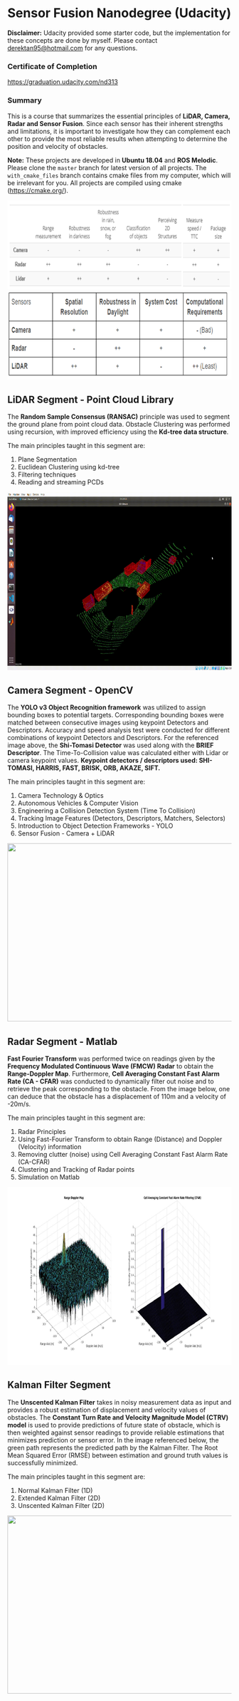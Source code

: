# Sensor Fusion Nanodegree (Udacity)

**Disclaimer:** Udacity provided some starter code, but the implementation for these concepts are done by myself. Please contact derektan95@hotmail.com for any questions. 

### Certificate of Completion<br/>
https://graduation.udacity.com/nd313

### Summary<br/>
This is a course that summarizes the essential principles of **LiDAR, Camera, Radar and Sensor Fusion**. Since each sensor has their inherent strengths and limitations, it is important to investigate how they can complement each other to provide the most reliable results when attempting to determine the position and velocity of obstacles.

**Note:** These projects are developed in **Ubuntu 18.04** and **ROS Melodic**. Please clone the `master` branch for latest version of all projects. The `with_cmake_files` branch contains cmake files from my computer, which will be irrelevant for you. All projects are compiled using cmake (https://cmake.org/).

<img src="media/pros_vs_cons_sensors_v1.png" width="900" height="200" />

<img src="media/pros_vs_cons_sensors_v2.png" width="900" height="200" />

## LiDAR Segment - Point Cloud Library<br/>
The **Random Sample Consensus (RANSAC)** principle was used to segment the ground plane from point cloud data. Obstacle Clustering was performed using recursion, with improved efficiency using the **Kd-tree data structure**.

The main principles taught in this segment are: 
1) Plane Segmentation
2) Euclidean Clustering using kd-tree
3) Filtering techniques
4) Reading and streaming PCDs

<img src="media/obstacle_detect_point_cloud_streaming.gif" width="900" height="400" />

## Camera Segment - OpenCV<br/>
The **YOLO v3 Object Recognition framework** was utilized to assign bounding boxes to potential targets. Corresponding bounding boxes were matched between consecutive images using keypoint Detectors and Descriptors. Accuracy and speed analysis test were conducted for different combinations of keypoint Detectors and Descriptors. For the referenced image above, the **Shi-Tomasi Detector** was used along with the **BRIEF Descriptor**. The Time-To-Collision value was calculated either with Lidar or camera keypoint values. **Keypoint detectors / descriptors used: SHI-TOMASI, HARRIS, FAST, BRISK, ORB, AKAZE, SIFT.** 

The main principles taught in this segment are: 
1) Camera Technology & Optics
2) Autonomous Vehicles & Computer Vision 
3) Engineering a Collision Detection System (Time To Collision)
4) Tracking Image Features (Detectors, Descriptors, Matchers, Selectors)
5) Introduction to Object Detection Frameworks - YOLO
6) Sensor Fusion - Camera + LiDAR

<img src="media/time_to_collision_with_keypt_match_gif.gif" width="1000" height="400" />

## Radar Segment - Matlab<br/>
**Fast Fourier Transform** was performed twice on readings given by the **Frequency Modulated Continuous Wave (FMCW) Radar** to obtain the **Range-Doppler Map**.  Furthermore, **Cell Averaging Constant Fast Alarm Rate (CA - CFAR)** was conducted to dynamically filter out noise and to retrieve the peak corresponding to the obstacle. From the image below, one can deduce that the obstacle has a displacement of 110m and a velocity of -20m/s.

The main principles taught in this segment are: 
1) Radar Principles
2) Using Fast-Fourier Transform to obtain Range (Distance) and Doppler (Velocity) information
3) Removing clutter (noise) using Cell Averaging Constant Fast Alarm Rate (CA-CFAR)
4) Clustering and Tracking of Radar points
5) Simulation on Matlab

<img src="media/range_doppler_map_obstacle_radar.jpg" width="900" height="400" />

## Kalman Filter Segment<br/>
The **Unscented Kalman Filter** takes in noisy measurement data as input and provides a robust estimation of displacement and velocity values of obstacles. The **Constant Turn Rate and Velocity Magnitude Model (CTRV) model** is used to provide predictions of future state of obstacle, which is then weighted against sensor readings to provide reliable estimations that minimizes prediction or sensor error. In the image referenced below, the green path represents the predicted path by the Kalman Filter. The Root Mean Squared Error (RMSE) between estimation and ground truth values is successfully minimized.

The main principles taught in this segment are: 
1) Normal Kalman Filter (1D)
2) Extended Kalman Filter (2D)
3) Unscented Kalman Filter (2D)

<img src="media/unscented_kalman_filter_simulation.gif" width="1400" height="400" />
